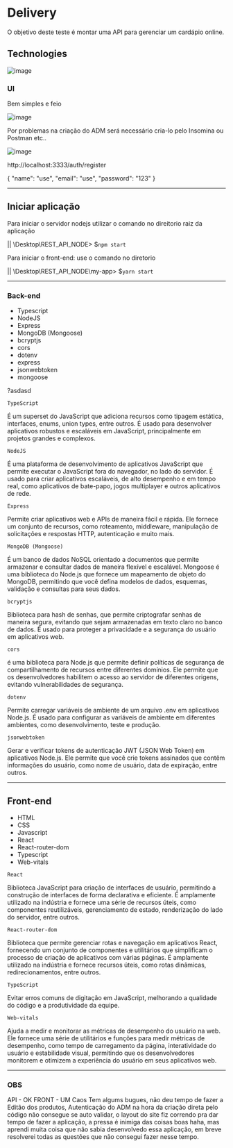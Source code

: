 # Delivery

O objetivo deste teste é montar uma API para gerenciar um cardápio online.

## Technologies

![image](https://user-images.githubusercontent.com/79803635/230973068-1137914b-55f4-4ca1-95b5-6a812112018b.png)

### UI
Bem simples e feio

![image](https://user-images.githubusercontent.com/79803635/231003870-8e99f3c1-5824-4186-9faa-b08dd61e6e59.png)

Por problemas na criação do ADM será necessário cria-lo pelo Insomina ou Postman etc.. 

![image](https://user-images.githubusercontent.com/79803635/231004238-ea77a599-70a7-4f12-839a-bd69c96d1d6b.png)

http://localhost:3333/auth/register


{
	"name": "use",
	"email": "use",
	"password": "123"
}

<hr>

## Iniciar aplicação

Para iniciar o servidor nodejs utilizar o comando no direitorio raiz da aplicação 

|| \Desktop\REST_API_NODE> $`npm start`

Para iniciar o front-end: use o comando no diretorio

|| \Desktop\REST_API_NODE\my-app> $`yarn start`

<hr>

### Back-end
- Typescript
- NodeJS
- Express
- MongoDB (Mongoose)
- bcryptjs
- cors
- dotenv
- express
- jsonwebtoken
- mongoose

<p style="background-color: #00000">?asdasd</p>

`TypeScript` 

  É um superset do JavaScript que adiciona recursos como tipagem estática, interfaces, enums, union types, entre outros. É usado para desenvolver aplicativos robustos e escaláveis em JavaScript, principalmente em projetos grandes e complexos.

`NodeJS`

  É uma plataforma de desenvolvimento de aplicativos JavaScript que permite executar o JavaScript fora do navegador, no lado do servidor. É usado para criar aplicativos escaláveis, de alto desempenho e em tempo real, como aplicativos de bate-papo, jogos multiplayer e outros aplicativos de rede.

`Express`

  Permite criar aplicativos web e APIs de maneira fácil e rápida. Ele fornece um conjunto de recursos, como roteamento, middleware, manipulação de solicitações e respostas HTTP, autenticação e muito mais.

`MongoDB (Mongoose) `

  É um banco de dados NoSQL orientado a documentos que permite armazenar e consultar dados de maneira flexível e escalável. Mongoose é uma biblioteca do Node.js que fornece um mapeamento de objeto do MongoDB, permitindo que você defina modelos de dados, esquemas, validação e consultas para seus dados.

`bcryptjs` 

  Biblioteca para hash de senhas, que permite criptografar senhas de maneira segura, evitando que sejam armazenadas em texto claro no banco de dados. É usado para proteger a privacidade e a segurança do usuário em aplicativos web.

`cors`

  é uma biblioteca para Node.js que permite definir políticas de segurança de compartilhamento de recursos entre diferentes domínios. Ele permite que os desenvolvedores habilitem o acesso ao servidor de diferentes origens, evitando vulnerabilidades de segurança.

`dotenv` 

  Permite carregar variáveis de ambiente de um arquivo .env em aplicativos Node.js. É usado para configurar as variáveis de ambiente em diferentes ambientes, como desenvolvimento, teste e produção.

`jsonwebtoken`

  Gerar e verificar tokens de autenticação JWT (JSON Web Token) em aplicativos Node.js. Ele permite que você crie tokens assinados que contêm informações do usuário, como nome de usuário, data de expiração, entre outros.

<hr>

## Front-end
- HTML
- CSS
- Javascript
- React
- React-router-dom
- Typescript
- Web-vitals

`React`

  Biblioteca JavaScript para criação de interfaces de usuário, permitindo a construção de interfaces de forma declarativa e eficiente. É amplamente utilizado na indústria e fornece uma série de recursos úteis, como componentes reutilizáveis, gerenciamento de estado, renderização do lado do servidor, entre outros.

`React-router-dom`
  
  Biblioteca que permite gerenciar rotas e navegação em aplicativos React, fornecendo um conjunto de componentes e utilitários que simplificam o processo de criação de aplicativos com várias páginas. É amplamente utilizado na indústria e fornece recursos úteis, como rotas dinâmicas, redirecionamentos, entre outros.

`TypeScript`

  Evitar erros comuns de digitação em JavaScript, melhorando a qualidade do código e a produtividade da equipe.

`Web-vitals`

  Ajuda a medir e monitorar as métricas de desempenho do usuário na web. Ele fornece uma série de utilitários e funções para medir métricas de desempenho, como tempo de carregamento da página, interatividade do usuário e estabilidade visual, permitindo que os desenvolvedores monitorem e otimizem a experiência do usuário em seus aplicativos web.
  
 <hr>
 
 ### OBS
 
 API - OK
 FRONT - UM Caos
 Tem algums bugues, não deu tempo de fazer a Editão dos produtos, Autenticação do ADM na hora da criação direta pelo código não consegue se auto validar, o layout do site fiz correndo pra dar tempo de fazer a aplicação, a pressa é inimiga das coisas boas haha, mas aprendi muita coisa que não sabia desenvolvedo essa aplicação, em breve resolverei todas as questões que não consegui fazer nesse tempo.
